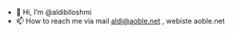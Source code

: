 - 👋 Hi, I’m @aldiblloshmi
- 📫 How to reach me via mail aldi@aoble.net , webiste aoble.net 

<!---
aldiblloshmi/aldiblloshmi is a ✨ special ✨ repository because its `README.md` (this file) appears on your GitHub profile.
You can click the Preview link to take a look at your changes.
--->
